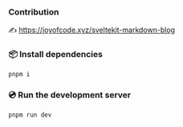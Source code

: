 ### Contribution

✍️ https://joyofcode.xyz/sveltekit-markdown-blog

### 📦️ Install dependencies

```sh
pnpm i
```

### 💿️ Run the development server

```sh
pnpm run dev
```
